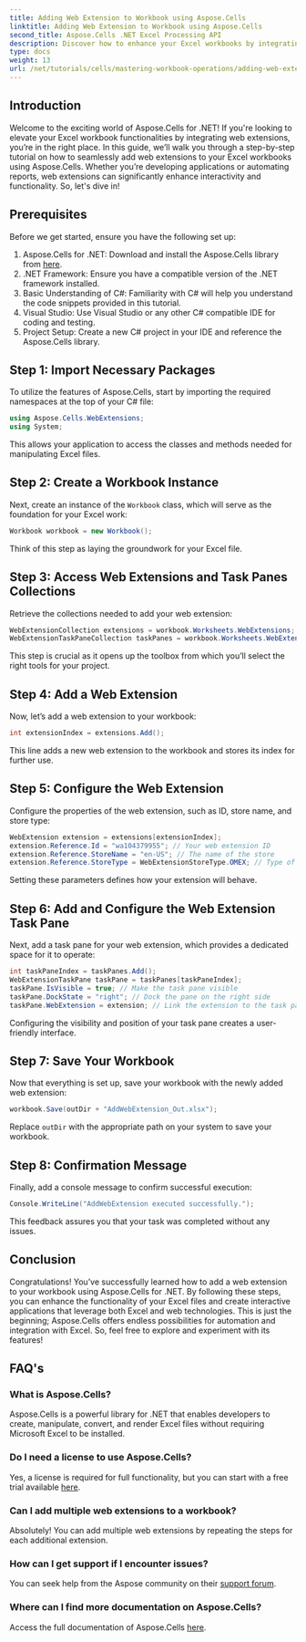 ```yaml
---
title: Adding Web Extension to Workbook using Aspose.Cells
linktitle: Adding Web Extension to Workbook using Aspose.Cells
second_title: Aspose.Cells .NET Excel Processing API
description: Discover how to enhance your Excel workbooks by integrating web extensions using Aspose.Cells for .NET. This step-by-step tutorial covers prerequisites, detailed code example.
type: docs
weight: 13
url: /net/tutorials/cells/mastering-workbook-operations/adding-web-extension/
---
```

## Introduction

Welcome to the exciting world of Aspose.Cells for .NET! If you're looking to elevate your Excel workbook functionalities by integrating web extensions, you’re in the right place. In this guide, we’ll walk you through a step-by-step tutorial on how to seamlessly add web extensions to your Excel workbooks using Aspose.Cells. Whether you’re developing applications or automating reports, web extensions can significantly enhance interactivity and functionality. So, let's dive in!

## Prerequisites

Before we get started, ensure you have the following set up:

1. Aspose.Cells for .NET: Download and install the Aspose.Cells library from [here](https://releases.aspose.com/cells/net/).
2. .NET Framework: Ensure you have a compatible version of the .NET framework installed.
3. Basic Understanding of C#: Familiarity with C# will help you understand the code snippets provided in this tutorial.
4. Visual Studio: Use Visual Studio or any other C# compatible IDE for coding and testing.
5. Project Setup: Create a new C# project in your IDE and reference the Aspose.Cells library.

## Step 1: Import Necessary Packages

To utilize the features of Aspose.Cells, start by importing the required namespaces at the top of your C# file:

```csharp
using Aspose.Cells.WebExtensions;
using System;
```

This allows your application to access the classes and methods needed for manipulating Excel files.

## Step 2: Create a Workbook Instance

Next, create an instance of the `Workbook` class, which will serve as the foundation for your Excel work:

```csharp
Workbook workbook = new Workbook();
```

Think of this step as laying the groundwork for your Excel file.

## Step 3: Access Web Extensions and Task Panes Collections

Retrieve the collections needed to add your web extension:

```csharp
WebExtensionCollection extensions = workbook.Worksheets.WebExtensions;
WebExtensionTaskPaneCollection taskPanes = workbook.Worksheets.WebExtensionTaskPanes;
```

This step is crucial as it opens up the toolbox from which you’ll select the right tools for your project.

## Step 4: Add a Web Extension

Now, let’s add a web extension to your workbook:

```csharp
int extensionIndex = extensions.Add();
```

This line adds a new web extension to the workbook and stores its index for further use.

## Step 5: Configure the Web Extension

Configure the properties of the web extension, such as ID, store name, and store type:

```csharp
WebExtension extension = extensions[extensionIndex];
extension.Reference.Id = "wa104379955"; // Your web extension ID
extension.Reference.StoreName = "en-US"; // The name of the store
extension.Reference.StoreType = WebExtensionStoreType.OMEX; // Type of store
```

Setting these parameters defines how your extension will behave.

## Step 6: Add and Configure the Web Extension Task Pane

Next, add a task pane for your web extension, which provides a dedicated space for it to operate:

```csharp
int taskPaneIndex = taskPanes.Add();
WebExtensionTaskPane taskPane = taskPanes[taskPaneIndex];
taskPane.IsVisible = true; // Make the task pane visible
taskPane.DockState = "right"; // Dock the pane on the right side
taskPane.WebExtension = extension; // Link the extension to the task pane
```

Configuring the visibility and position of your task pane creates a user-friendly interface.

## Step 7: Save Your Workbook

Now that everything is set up, save your workbook with the newly added web extension:

```csharp
workbook.Save(outDir + "AddWebExtension_Out.xlsx");
```

Replace `outDir` with the appropriate path on your system to save your workbook.

## Step 8: Confirmation Message

Finally, add a console message to confirm successful execution:

```csharp
Console.WriteLine("AddWebExtension executed successfully.");
```

This feedback assures you that your task was completed without any issues.

## Conclusion

Congratulations! You’ve successfully learned how to add a web extension to your workbook using Aspose.Cells for .NET. By following these steps, you can enhance the functionality of your Excel files and create interactive applications that leverage both Excel and web technologies. This is just the beginning; Aspose.Cells offers endless possibilities for automation and integration with Excel. So, feel free to explore and experiment with its features!

## FAQ's

### What is Aspose.Cells?
Aspose.Cells is a powerful library for .NET that enables developers to create, manipulate, convert, and render Excel files without requiring Microsoft Excel to be installed.

### Do I need a license to use Aspose.Cells?
Yes, a license is required for full functionality, but you can start with a free trial available [here](https://releases.aspose.com/).

### Can I add multiple web extensions to a workbook?
Absolutely! You can add multiple web extensions by repeating the steps for each additional extension.

### How can I get support if I encounter issues?
You can seek help from the Aspose community on their [support forum](https://forum.aspose.com/c/cells/9).

### Where can I find more documentation on Aspose.Cells?
Access the full documentation of Aspose.Cells [here](https://reference.aspose.com/cells/net/).

